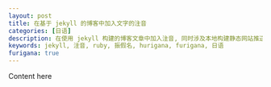 ```yaml
---
layout: post
title: 在基于 jekyll 的博客中加入文字的注音
categories: [日语]
description: 在使用 jekyll 构建的博客文章中加入注音, 同时涉及本地构建静态网站推送 github page / coding page 的方法
keywords: jekyll, 注音, ruby, 振假名, hurigana, furigana, 日语
furigana: true
---
```


Content here
